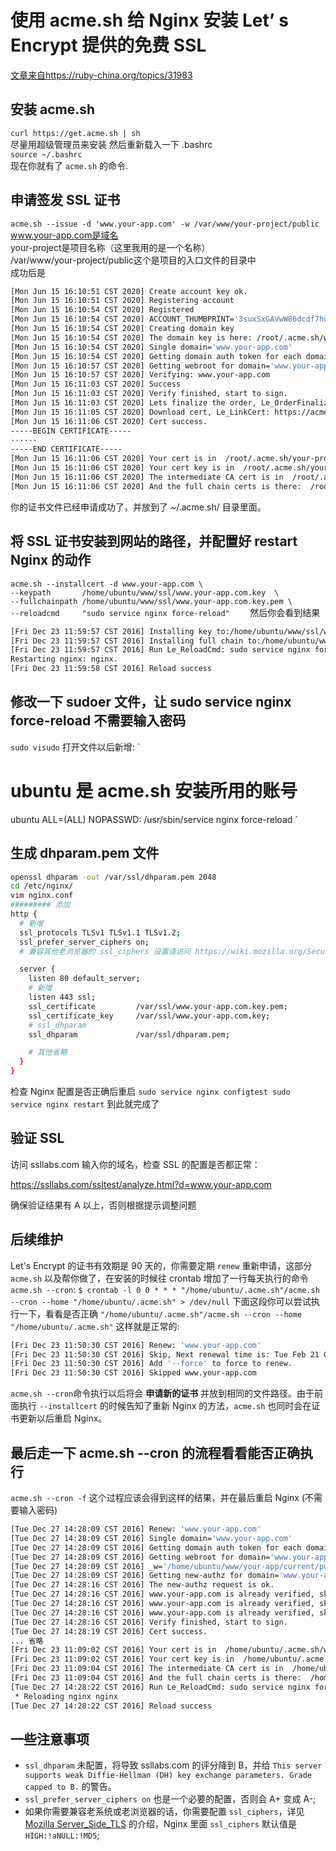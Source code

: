 # 使用 acme.sh 给 Nginx 安装 Let’ s Encrypt 提供的免费 SSL
[文章来自https://ruby-china.org/topics/31983](https://ruby-china.org/topics/31983)
## 安装 acme.sh
`
curl https://get.acme.sh | sh
`    
尽量用超级管理员来安装
然后重新载入一下 .bashrc   
`
source ~/.bashrc 
`   
现在你就有了 `acme.sh` 的命令.   
## 申请签发 SSL 证书
`
acme.sh --issue -d 'www.your-app.com' -w /var/www/your-project/public
`   
www.your-app.com是域名   
your-project是项目名称（这里我用的是一个名称）   
/var/www/your-project/public这个是项目的入口文件的目录中     
成功后是   
```bash
[Mon Jun 15 16:10:51 CST 2020] Create account key ok.
[Mon Jun 15 16:10:51 CST 2020] Registering account
[Mon Jun 15 16:10:54 CST 2020] Registered
[Mon Jun 15 16:10:54 CST 2020] ACCOUNT_THUMBPRINT='3suxSxGAVwW86dcdf7hufIt12agsg'
[Mon Jun 15 16:10:54 CST 2020] Creating domain key
[Mon Jun 15 16:10:54 CST 2020] The domain key is here: /root/.acme.sh/www.your-app.com/www.your-app.com.key
[Mon Jun 15 16:10:54 CST 2020] Single domain='www.your-app.com'
[Mon Jun 15 16:10:54 CST 2020] Getting domain auth token for each domain
[Mon Jun 15 16:10:57 CST 2020] Getting webroot for domain='www.your-app.com'
[Mon Jun 15 16:10:57 CST 2020] Verifying: www.your-app.com
[Mon Jun 15 16:11:03 CST 2020] Success
[Mon Jun 15 16:11:03 CST 2020] Verify finished, start to sign.
[Mon Jun 15 16:11:03 CST 2020] Lets finalize the order, Le_OrderFinalize: https://acme-v02.api.letsencrypt.org/acme/finalize/88857126/3775959310
[Mon Jun 15 16:11:05 CST 2020] Download cert, Le_LinkCert: https://acme-v02.api.letsencrypt.org/acme/cert/033f43fb8c1358adbf2cf950b761ec056397
[Mon Jun 15 16:11:06 CST 2020] Cert success.
-----BEGIN CERTIFICATE-----
······
-----END CERTIFICATE-----
[Mon Jun 15 16:11:06 CST 2020] Your cert is in  /root/.acme.sh/your-project/your-project.cer 
[Mon Jun 15 16:11:06 CST 2020] Your cert key is in  /root/.acme.sh/your-project/your-project.key 
[Mon Jun 15 16:11:06 CST 2020] The intermediate CA cert is in  /root/.acme.sh/your-project/ca.cer 
[Mon Jun 15 16:11:06 CST 2020] And the full chain certs is there:  /root/.acme.sh/your-project/fullchain.cer 

```
你的证书文件已经申请成功了，并放到了 ~/.acme.sh/ 目录里面。   
## 将 SSL 证书安装到网站的路径，并配置好 restart Nginx 的动作
`
acme.sh --installcert -d www.your-app.com \
`<br>
   `--keypath       /home/ubuntu/www/ssl/www.your-app.com.key  \
`<br>
   `--fullchainpath /home/ubuntu/www/ssl/www.your-app.com.key.pem \
`<br>
   `--reloadcmd     "sudo service nginx force-reload"   
`
然后你会看到结果
```bash
[Fri Dec 23 11:59:57 CST 2016] Installing key to:/home/ubuntu/www/ssl/www.your-app.com.key
[Fri Dec 23 11:59:57 CST 2016] Installing full chain to:/home/ubuntu/www/ssl/www.your-app.com.key.pem
[Fri Dec 23 11:59:57 CST 2016] Run Le_ReloadCmd: sudo service nginx force-reload
Restarting nginx: nginx.
[Fri Dec 23 11:59:58 CST 2016] Reload success
```
## 修改一下 sudoer 文件，让 sudo service nginx force-reload 不需要输入密码
`
sudo visudo
`
打开文件以后新增:
`
# ubuntu 是 acme.sh 安装所用的账号
ubuntu  ALL=(ALL) NOPASSWD: /usr/sbin/service nginx force-reload
`
## 生成 dhparam.pem 文件
```bash
openssl dhparam -out /var/ssl/dhparam.pem 2048
cd /etc/nginx/
vim nginx.conf
######### 添加
http {
  # 新增
  ssl_protocols TLSv1 TLSv1.1 TLSv1.2;
  ssl_prefer_server_ciphers on;
  # 兼容其他老浏览器的 ssl_ciphers 设置请访问 https://wiki.mozilla.org/Security/Server_Side_TLS

  server {
    listen 80 default_server;
    # 新增
    listen 443 ssl;
    ssl_certificate         /var/ssl/www.your-app.com.key.pem;
    ssl_certificate_key     /var/ssl/www.your-app.com.key;
    # ssl_dhparam 
    ssl_dhparam             /var/ssl/dhparam.pem;

    # 其他省略
  }
}

```
检查 Nginx 配置是否正确后重启
`
sudo service nginx configtest
sudo service nginx restart
`
到此就完成了
## 验证 SSL
访问 ssllabs.com 输入你的域名，检查 SSL 的配置是否都正常：

https://ssllabs.com/ssltest/analyze.html?d=www.your-app.com

确保验证结果有 A 以上，否则根据提示调整问题
## 后续维护
Let's Encrypt 的证书有效期是 90 天的，你需要定期 `renew` 重新申请，这部分 `acme.sh` 以及帮你做了，在安装的时候往 crontab 增加了一行每天执行的命令 `acme.sh --cron`:
`
$ crontab -l
0 0 * * * "/home/ubuntu/.acme.sh"/acme.sh --cron --home "/home/ubuntu/.acme.sh" > /dev/null
`
下面这段你可以尝试执行一下，看看是否正确
`
"/home/ubuntu/.acme.sh"/acme.sh --cron --home "/home/ubuntu/.acme.sh"
`
这样就是正常的:
```bash
[Fri Dec 23 11:50:30 CST 2016] Renew: 'www.your-app.com'
[Fri Dec 23 11:50:30 CST 2016] Skip, Next renewal time is: Tue Feb 21 03:20:54 UTC 2017
[Fri Dec 23 11:50:30 CST 2016] Add '--force' to force to renew.
[Fri Dec 23 11:50:30 CST 2016] Skipped www.your-app.com
```
`acme.sh --cron`命令执行以后将会 **申请新的证书** 并放到相同的文件路径。由于前面执行 `--installcert` 的时候告知了重新 Nginx 的方法，`acme.sh` 也同时会在证书更新以后重启 Nginx。   
## 最后走一下 acme.sh --cron 的流程看看能否正确执行
`
acme.sh --cron -f
`
这个过程应该会得到这样的结果，并在最后重启 Nginx (不需要输入密码)
```bash
[Tue Dec 27 14:28:09 CST 2016] Renew: 'www.your-app.com'
[Tue Dec 27 14:28:09 CST 2016] Single domain='www.your-app.com'
[Tue Dec 27 14:28:09 CST 2016] Getting domain auth token for each domain
[Tue Dec 27 14:28:09 CST 2016] Getting webroot for domain='www.your-app.com'
[Tue Dec 27 14:28:09 CST 2016] _w='/home/ubuntu/www/your-app/current/public/'
[Tue Dec 27 14:28:09 CST 2016] Getting new-authz for domain='www.your-app.com'
[Tue Dec 27 14:28:16 CST 2016] The new-authz request is ok.
[Tue Dec 27 14:28:16 CST 2016] www.your-app.com is already verified, skip.
[Tue Dec 27 14:28:16 CST 2016] www.your-app.com is already verified, skip http-01.
[Tue Dec 27 14:28:16 CST 2016] www.your-app.com is already verified, skip http-01.
[Tue Dec 27 14:28:16 CST 2016] Verify finished, start to sign.
[Tue Dec 27 14:28:19 CST 2016] Cert success.
... 省略
[Fri Dec 23 11:09:02 CST 2016] Your cert is in  /home/ubuntu/.acme.sh/www.your-app.com/www.your-app.com.cer 
[Fri Dec 23 11:09:02 CST 2016] Your cert key is in  /home/ubuntu/.acme.sh/www.your-app.com/www.your-app.com.key 
[Fri Dec 23 11:09:04 CST 2016] The intermediate CA cert is in  /home/ubuntu/.acme.sh/www.your-app.com/ca.cer 
[Fri Dec 23 11:09:04 CST 2016] And the full chain certs is there:  /home/ubuntu/.acme.sh/www.your-app.com/fullchain.cer 
[Tue Dec 27 14:28:22 CST 2016] Run Le_ReloadCmd: sudo service nginx force-reload
 * Reloading nginx nginx                                                                                                                                     [ OK ] 
[Tue Dec 27 14:28:22 CST 2016] Reload success
```
## 一些注意事项
- `ssl_dhparam` 未配置，将导致 ssllabs.com 的评分降到 B，并给 `This server supports weak Diffie-Hellman (DH) key exchange parameters. Grade capped to B.` 的警告。
- `ssl_prefer_server_ciphers on` 也是一个必要的配置，否则会 A+ 变成 A-;
- 如果你需要兼容老系统或老浏览器的话，你需要配置 `ssl_ciphers`，详见 [Mozilla Server_Side_TLS](https://wiki.mozilla.org/Security/Server_Side_TLS) 的介绍，Nginx 里面 `ssl_ciphers` 默认值是 `HIGH:!aNULL:!MD5`; 
